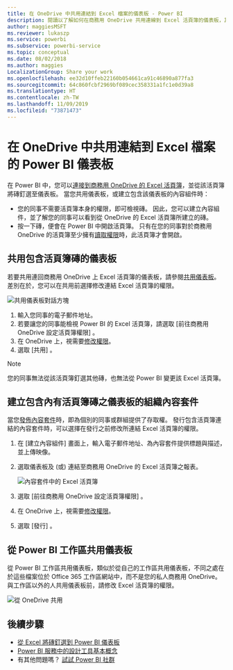 ```yaml
---
title: 在 OneDrive 中共用連結到 Excel 檔案的儀表板 - Power BI
description: 閱讀以了解如何在商務用 OneDrive 共用連線到 Excel 活頁簿的儀表板，其中有釘選自該活頁簿的磚。
author: maggiesMSFT
ms.reviewer: lukaszp
ms.service: powerbi
ms.subservice: powerbi-service
ms.topic: conceptual
ms.date: 08/02/2018
ms.author: maggies
LocalizationGroup: Share your work
ms.openlocfilehash: ee32d10ffeb22160b054661ca91c46890a877fa3
ms.sourcegitcommit: 64c860fcbf2969bf089cec358331a1fc1e0d39a8
ms.translationtype: HT
ms.contentlocale: zh-TW
ms.lasthandoff: 11/09/2019
ms.locfileid: "73871473"
---
```

# <a name="share-a-power-bi-dashboard-that-links-to-an-excel-file-in-onedrive"></a>在 OneDrive 中共用連結到 Excel 檔案的 Power BI 儀表板
在 Power BI 中，您可以[連接到商務用 OneDrive 的 Excel 活頁簿](service-excel-workbook-files.md)，並從該活頁簿將磚釘選至儀表板。 當您共用儀表板，或建立包含該儀表板的內容組件時：

* 您的同事不需要活頁簿本身的權限，即可檢視磚。 因此，您可以建立內容組件，並了解您的同事可以看到從 OneDrive 的 Excel 活頁簿所建立的磚。
* 按一下磚，便會在 Power BI 中開啟活頁簿。 只有在您的同事對於商務用 OneDrive 的活頁簿至少擁有[讀取權限](https://support.office.com/article/Share-documents-or-folders-in-Office-365-1fe37332-0f9a-4719-970e-d2578da4941c)時，此活頁簿才會開啟。

## <a name="share-a-dashboard-that-contains-workbook-tiles"></a>共用包含活頁簿磚的儀表板
若要共用連回商務用 OneDrive 上 Excel 活頁簿的儀表板，請參閱[共用儀表板](service-share-dashboards.md)。 差別在於，您可以在共用前選擇修改連結 Excel 活頁簿的權限。

  ![共用儀表板對話方塊](media/service-share-dashboard-that-links-to-excel-onedrive/pbi_share_workbk.png)

1. 輸入您同事的電子郵件地址。
2. 若要讓您的同事能檢視 Power BI 的 Excel 活頁簿，請選取 [前往商務用 OneDrive 設定活頁簿權限]  。
3. 在 OneDrive 上，視需要[修改權限](https://support.office.com/article/Share-files-and-folders-and-change-permissions-9fcc2f7d-de0c-4cec-93b0-a82024800c07)。
4. 選取 [共用]  。

>[!NOTE]
>您的同事無法從該活頁簿釘選其他磚，也無法從 Power BI 變更該 Excel 活頁簿。
> 
> 

## <a name="create-an-organizational-content-pack-with-a-dashboard-that-contains-workbook-tiles"></a>建立包含內有活頁簿磚之儀表板的組織內容套件
當您[發佈內容套件](service-organizational-content-pack-create-and-publish.md)時，即為個別的同事或群組提供了存取權。 發行包含活頁簿連結的內容套件時，可以選擇在發行之前修改所連結 Excel 活頁簿的權限。

1. 在 [建立內容組件]  畫面上，輸入電子郵件地址、為內容套件提供標題與描述，並上傳映像。
2. 選取儀表板及 (或) 連結至商務用 OneDrive 的 Excel 活頁簿之報表。
   
    ![內容套件中的 Excel 活頁簿](media/service-share-dashboard-that-links-to-excel-onedrive/pbi_contpack_workbk.png)
3. 選取 [前往商務用 OneDrive 設定活頁簿權限]  。
4. 在 OneDrive 上，視需要[修改權限](https://support.office.com/article/Share-files-and-folders-and-change-permissions-9fcc2f7d-de0c-4cec-93b0-a82024800c07)。
5. 選取 [發行]  。

## <a name="share-a-dashboard-from-a-power-bi-workspace"></a>從 Power BI 工作區共用儀表板
從 Power BI 工作區共用儀表板，類似於從自己的工作區共用儀表板，不同之處在於這些檔案位於 Office 365 工作區網站中，而不是您的私人商務用 OneDrive。 與工作區以外的人共用儀表板前，請修改 Excel 活頁簿的權限。

![從 OneDrive 共用](media/service-share-dashboard-that-links-to-excel-onedrive/pbi_onedriveshare.png)

## <a name="next-steps"></a>後續步驟
* [從 Excel 將磚釘選到 Power BI 儀表板](service-dashboard-pin-tile-from-excel.md)
* [Power BI 服務中的設計工具基本概念](service-basic-concepts.md)
* 有其他問題嗎？ [試試 Power BI 社群](https://community.powerbi.com/)

